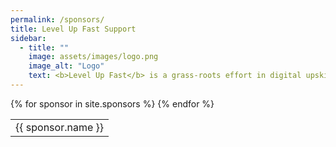 ```yaml
---
permalink: /sponsors/
title: Level Up Fast Support
sidebar:
  - title: ""
    image: assets/images/logo.png
    image_alt: "Logo"
    text: <b>Level Up Fast</b> is a grass-roots effort in digital upskilling for <b>Covid recovery</b>. Brought to you by colleges, universities and other digital skills providers from North East England.
---
```


<table>
  <tbody>
    {% for sponsor in site.sponsors %}
    <tr>
      <td>
       <!-- <a href="{{ member.url }}"> -->
       {{ sponsor.name }}
       <!-- </a> -->
      </td>
<!--
      <td>
        <figure><img src="{{ member.logo }}" width="auto" height="10"></figure>
      </td>
-->
    </tr>
<!--  <p>{{ member.content | markdownify }}</p> -->
    {% endfor %}
  </tbody>
</table>
